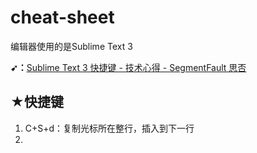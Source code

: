 # cheat-sheet

编辑器使用的是Sublime Text 3

**➹：**[Sublime Text 3 快捷键 - 技术心得 - SegmentFault 思否](https://segmentfault.com/a/1190000002570753)

## ★快捷键

1. C+S+d：复制光标所在整行，插入到下一行
2. 

